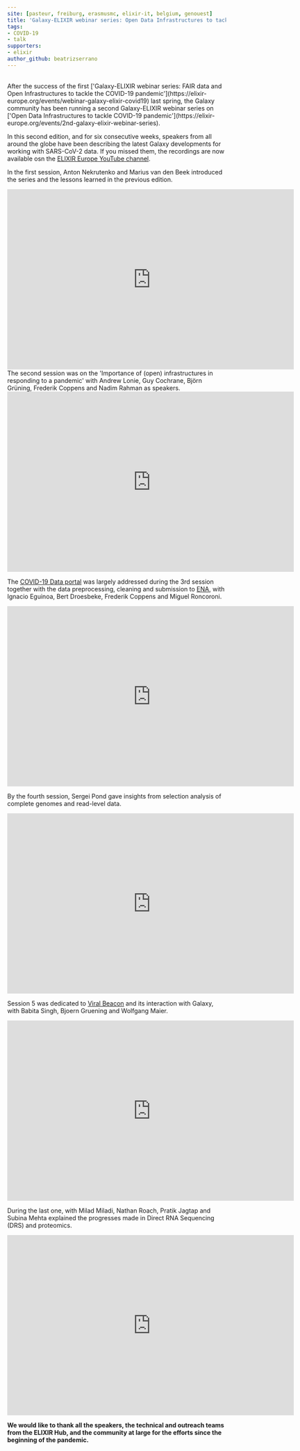 ```yaml
---
site: [pasteur, freiburg, erasmusmc, elixir-it, belgium, genouest]
title: 'Galaxy-ELIXIR webinar series: Open Data Infrastructures to tackle COVID-19 pandemic'
tags:
- COVID-19
- talk
supporters:
- elixir
author_github: beatrizserrano
---
```


<br>
After the success of the first ['Galaxy-ELIXIR webinar series: FAIR data and Open Infrastructures to tackle the COVID-19 pandemic'](https://elixir-europe.org/events/webinar-galaxy-elixir-covid19) last spring, the Galaxy community has been running a second Galaxy-ELIXIR webinar series on ['Open Data Infrastructures to tackle COVID-19 pandemic'](https://elixir-europe.org/events/2nd-galaxy-elixir-webinar-series).

In this second edition, and for six consecutive weeks, speakers from all around the globe have been describing the latest Galaxy developments for working with SARS-CoV-2 data. If you missed them, the recordings are now available osn the [ELIXIR Europe YouTube channel](https://www.youtube.com/c/ELIXIREurope).

In the first session, Anton Nekrutenko and Marius van den Beek introduced the series and the lessons learned in the previous edition.


<iframe width="660" height="415" src="https://www.youtube.com/embed/ubBnfcPJup0" frameborder="0" allow="accelerometer; autoplay; clipboard-write; encrypted-media; gyroscope; picture-in-picture" allowfullscreen></iframe>

<br>
The second session was on the 'Importance of (open) infrastructures in responding to a pandemic' with Andrew Lonie, Guy Cochrane, Björn Grüning, Frederik Coppens and Nadim Rahman as speakers.

<iframe width="660" height="415" src="https://www.youtube.com/embed/LyEV1CCIuGQ" frameborder="0" allow="accelerometer; autoplay; clipboard-write; encrypted-media; gyroscope; picture-in-picture" allowfullscreen></iframe>

<br>

The [COVID-19 Data portal](https://www.covid19dataportal.org/) was largely addressed during the 3rd session together with the data preprocessing, cleaning and submission to [ENA](https://www.ebi.ac.uk/ena/browser/home), with Ignacio Eguinoa, Bert Droesbeke, Frederik Coppens and Miguel Roncoroni.

<iframe width="660" height="415" src="https://www.youtube.com/embed/J0t02gPSkvU" frameborder="0" allow="accelerometer; autoplay; clipboard-write; encrypted-media; gyroscope; picture-in-picture" allowfullscreen></iframe>

<br>

By the fourth session, Sergei Pond gave insights from selection analysis of complete genomes and read-level data.


<iframe width="660" height="415" src="https://www.youtube.com/embed/CiMJlQ8F3q8" frameborder="0" allow="accelerometer; autoplay; clipboard-write; encrypted-media; gyroscope; picture-in-picture" allowfullscreen></iframe>

<br>

Session 5 was dedicated to [Viral Beacon](https://covid19beacon.crg.eu/) and its interaction with Galaxy, with Babita Singh, Bjoern Gruening and Wolfgang Maier.

<iframe width="660" height="415" src="https://www.youtube.com/embed/MTivOoPYMwQ" frameborder="0" allow="accelerometer; autoplay; clipboard-write; encrypted-media; gyroscope; picture-in-picture" allowfullscreen></iframe>

<br>

During the last one, with Milad Miladi, Nathan Roach, Pratik Jagtap and Subina Mehta explained the progresses made in Direct RNA Sequencing (DRS) and proteomics.

<iframe width="660" height="415" src="https://www.youtube.com/embed/HCNNUSlL73k" frameborder="0" allow="accelerometer; autoplay; clipboard-write; encrypted-media; gyroscope; picture-in-picture" allowfullscreen></iframe>

<br>


__We would like to thank all the speakers, the technical and outreach teams from the ELIXIR Hub, and the community at large for the efforts since the beginning of the pandemic.__
